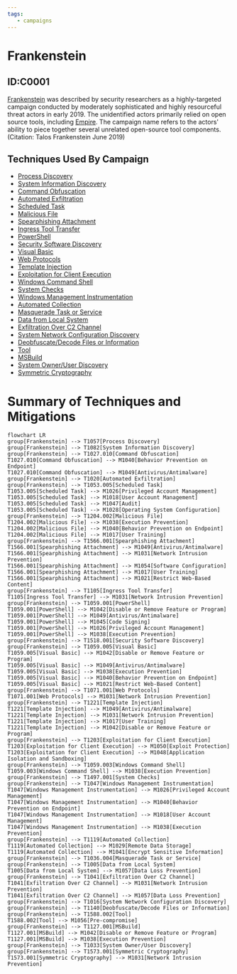 ```yaml
---
tags:
   - campaigns
---
```

# Frankenstein
## ID:C0001
[Frankenstein](/mitre/campaigns/C0001) was described by security researchers as a highly-targeted campaign conducted by moderately sophisticated and highly resourceful threat actors in early 2019. The unidentified actors primarily relied on open source tools, including [Empire](/mitre/software/S0363). The campaign name refers to the actors' ability to piece together several unrelated open-source tool components.(Citation: Talos Frankenstein June 2019)
## Techniques Used By Campaign
* [Process Discovery](/mitre/techniques/T1057)
* [System Information Discovery](/mitre/techniques/T1082)
* [Command Obfuscation](/mitre/techniques/T1027/010)
* [Automated Exfiltration](/mitre/techniques/T1020)
* [Scheduled Task](/mitre/techniques/T1053/005)
* [Malicious File](/mitre/techniques/T1204/002)
* [Spearphishing Attachment](/mitre/techniques/T1566/001)
* [Ingress Tool Transfer](/mitre/techniques/T1105)
* [PowerShell](/mitre/techniques/T1059/001)
* [Security Software Discovery](/mitre/techniques/T1518/001)
* [Visual Basic](/mitre/techniques/T1059/005)
* [Web Protocols](/mitre/techniques/T1071/001)
* [Template Injection](/mitre/techniques/T1221)
* [Exploitation for Client Execution](/mitre/techniques/T1203)
* [Windows Command Shell](/mitre/techniques/T1059/003)
* [System Checks](/mitre/techniques/T1497/001)
* [Windows Management Instrumentation](/mitre/techniques/T1047)
* [Automated Collection](/mitre/techniques/T1119)
* [Masquerade Task or Service](/mitre/techniques/T1036/004)
* [Data from Local System](/mitre/techniques/T1005)
* [Exfiltration Over C2 Channel](/mitre/techniques/T1041)
* [System Network Configuration Discovery](/mitre/techniques/T1016)
* [Deobfuscate/Decode Files or Information](/mitre/techniques/T1140)
* [Tool](/mitre/techniques/T1588/002)
* [MSBuild](/mitre/techniques/T1127/001)
* [System Owner/User Discovery](/mitre/techniques/T1033)
* [Symmetric Cryptography](/mitre/techniques/T1573/001)

# Summary of Techniques and Mitigations
```mermaid
flowchart LR
group[Frankenstein] --> T1057[Process Discovery]
group[Frankenstein] --> T1082[System Information Discovery]
group[Frankenstein] --> T1027.010[Command Obfuscation]
T1027.010[Command Obfuscation] --> M1040[Behavior Prevention on Endpoint]
T1027.010[Command Obfuscation] --> M1049[Antivirus/Antimalware]
group[Frankenstein] --> T1020[Automated Exfiltration]
group[Frankenstein] --> T1053.005[Scheduled Task]
T1053.005[Scheduled Task] --> M1026[Privileged Account Management]
T1053.005[Scheduled Task] --> M1018[User Account Management]
T1053.005[Scheduled Task] --> M1047[Audit]
T1053.005[Scheduled Task] --> M1028[Operating System Configuration]
group[Frankenstein] --> T1204.002[Malicious File]
T1204.002[Malicious File] --> M1038[Execution Prevention]
T1204.002[Malicious File] --> M1040[Behavior Prevention on Endpoint]
T1204.002[Malicious File] --> M1017[User Training]
group[Frankenstein] --> T1566.001[Spearphishing Attachment]
T1566.001[Spearphishing Attachment] --> M1049[Antivirus/Antimalware]
T1566.001[Spearphishing Attachment] --> M1031[Network Intrusion Prevention]
T1566.001[Spearphishing Attachment] --> M1054[Software Configuration]
T1566.001[Spearphishing Attachment] --> M1017[User Training]
T1566.001[Spearphishing Attachment] --> M1021[Restrict Web-Based Content]
group[Frankenstein] --> T1105[Ingress Tool Transfer]
T1105[Ingress Tool Transfer] --> M1031[Network Intrusion Prevention]
group[Frankenstein] --> T1059.001[PowerShell]
T1059.001[PowerShell] --> M1042[Disable or Remove Feature or Program]
T1059.001[PowerShell] --> M1049[Antivirus/Antimalware]
T1059.001[PowerShell] --> M1045[Code Signing]
T1059.001[PowerShell] --> M1026[Privileged Account Management]
T1059.001[PowerShell] --> M1038[Execution Prevention]
group[Frankenstein] --> T1518.001[Security Software Discovery]
group[Frankenstein] --> T1059.005[Visual Basic]
T1059.005[Visual Basic] --> M1042[Disable or Remove Feature or Program]
T1059.005[Visual Basic] --> M1049[Antivirus/Antimalware]
T1059.005[Visual Basic] --> M1038[Execution Prevention]
T1059.005[Visual Basic] --> M1040[Behavior Prevention on Endpoint]
T1059.005[Visual Basic] --> M1021[Restrict Web-Based Content]
group[Frankenstein] --> T1071.001[Web Protocols]
T1071.001[Web Protocols] --> M1031[Network Intrusion Prevention]
group[Frankenstein] --> T1221[Template Injection]
T1221[Template Injection] --> M1049[Antivirus/Antimalware]
T1221[Template Injection] --> M1031[Network Intrusion Prevention]
T1221[Template Injection] --> M1017[User Training]
T1221[Template Injection] --> M1042[Disable or Remove Feature or Program]
group[Frankenstein] --> T1203[Exploitation for Client Execution]
T1203[Exploitation for Client Execution] --> M1050[Exploit Protection]
T1203[Exploitation for Client Execution] --> M1048[Application Isolation and Sandboxing]
group[Frankenstein] --> T1059.003[Windows Command Shell]
T1059.003[Windows Command Shell] --> M1038[Execution Prevention]
group[Frankenstein] --> T1497.001[System Checks]
group[Frankenstein] --> T1047[Windows Management Instrumentation]
T1047[Windows Management Instrumentation] --> M1026[Privileged Account Management]
T1047[Windows Management Instrumentation] --> M1040[Behavior Prevention on Endpoint]
T1047[Windows Management Instrumentation] --> M1018[User Account Management]
T1047[Windows Management Instrumentation] --> M1038[Execution Prevention]
group[Frankenstein] --> T1119[Automated Collection]
T1119[Automated Collection] --> M1029[Remote Data Storage]
T1119[Automated Collection] --> M1041[Encrypt Sensitive Information]
group[Frankenstein] --> T1036.004[Masquerade Task or Service]
group[Frankenstein] --> T1005[Data from Local System]
T1005[Data from Local System] --> M1057[Data Loss Prevention]
group[Frankenstein] --> T1041[Exfiltration Over C2 Channel]
T1041[Exfiltration Over C2 Channel] --> M1031[Network Intrusion Prevention]
T1041[Exfiltration Over C2 Channel] --> M1057[Data Loss Prevention]
group[Frankenstein] --> T1016[System Network Configuration Discovery]
group[Frankenstein] --> T1140[Deobfuscate/Decode Files or Information]
group[Frankenstein] --> T1588.002[Tool]
T1588.002[Tool] --> M1056[Pre-compromise]
group[Frankenstein] --> T1127.001[MSBuild]
T1127.001[MSBuild] --> M1042[Disable or Remove Feature or Program]
T1127.001[MSBuild] --> M1038[Execution Prevention]
group[Frankenstein] --> T1033[System Owner/User Discovery]
group[Frankenstein] --> T1573.001[Symmetric Cryptography]
T1573.001[Symmetric Cryptography] --> M1031[Network Intrusion Prevention]
```